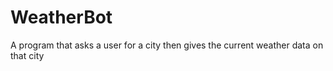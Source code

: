 # WeatherBot
A program that asks a user for a city then gives the current weather data on that city
